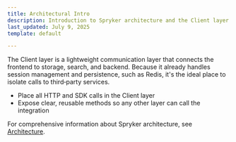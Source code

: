 ```yaml
---
title: Architectural Intro
description: Introduction to Spryker architecture and the Client layer for third-party integrations.
last_updated: July 9, 2025
template: default

---
```


The Client layer is a lightweight communication layer that connects the frontend to storage, search, and backend. Because it already handles session management and persistence, such as Redis, it's the ideal place to isolate calls to third‑party services.

- Place all HTTP and SDK calls in the Client layer
- Expose clear, reusable methods so any other layer can call the integration

For comprehensive information about Spryker architecture, see [Architecture](/docs/dg/dev/architecture/architecture.html).
